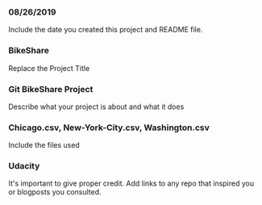 ### 08/26/2019
Include the date you created this project and README file.

### BikeShare
Replace the Project Title

### Git BikeShare Project
Describe what your project is about and what it does

### Chicago.csv, New-York-City.csv, Washington.csv
Include the files used

### Udacity
It's important to give proper credit. Add links to any repo that inspired you or blogposts you consulted.
